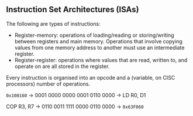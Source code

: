 ## Instruction Set Architectures (ISAs)

The following are types of instructions:

- Register-memory: operations of loading/reading or storing/writing between registers and main memory. Operations that involve copying values from one memory address to another must use an intermediate register.
- Register-register: operations where values that are read, written to, and operate on are all stored in the register.

Every instruction is organised into an opcode and a (variable, on CISC processors) number of operations.



`0x100160` -> 0001 0000 0000 0001 0110 0000 -> LD R0, D1

COP R3, R7 -> 0110 0011 1111 0000 0110 0000 -> `0x63F060` 
